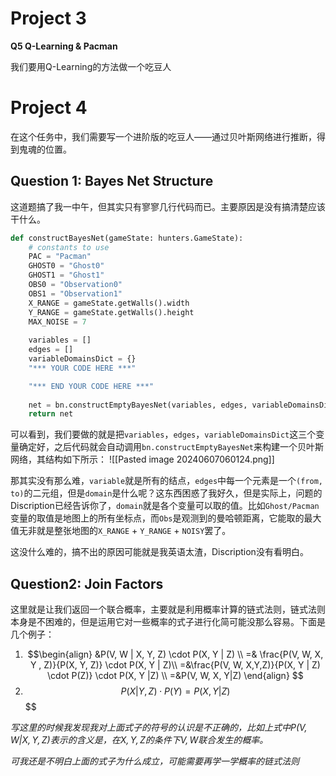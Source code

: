 # Project 3

**Q5 Q-Learning & Pacman**

我们要用Q-Learning的方法做一个吃豆人

# Project 4

在这个任务中，我们需要写一个进阶版的吃豆人——通过贝叶斯网络进行推断，得到鬼魂的位置。

## Question 1: Bayes Net Structure

这道题搞了我一中午，但其实只有寥寥几行代码而已。主要原因是没有搞清楚应该干什么。

```python
def constructBayesNet(gameState: hunters.GameState):
    # constants to use
    PAC = "Pacman"
    GHOST0 = "Ghost0"
    GHOST1 = "Ghost1"
    OBS0 = "Observation0"
    OBS1 = "Observation1"
    X_RANGE = gameState.getWalls().width
    Y_RANGE = gameState.getWalls().height
    MAX_NOISE = 7
    
    variables = []
    edges = []
    variableDomainsDict = {}
    "*** YOUR CODE HERE ***"

    "*** END YOUR CODE HERE ***"
    
    net = bn.constructEmptyBayesNet(variables, edges, variableDomainsDict)
    return net
```

可以看到，我们要做的就是把`variables`，`edges`，`variableDomainsDict`这三个变量确定好，之后代码就会自动调用`bn.constructEmptyBayesNet`来构建一个贝叶斯网络，其结构如下所示：
![[Pasted image 20240607060124.png]]

那其实没有那么难，`variable`就是所有的结点，`edges`中每一个元素是一个`(from, to)`的二元组，但是`domain`是什么呢？这东西困惑了我好久，但是实际上，问题的Discription已经告诉你了，`domain`就是各个变量可以取的值。比如`Ghost/Pacman`变量的取值是地图上的所有坐标点，而`Obs`是观测到的曼哈顿距离，它能取的最大值无非就是整张地图的`X_RANGE` + `Y_RANGE` + `NOISY`罢了。

这没什么难的，搞不出的原因可能就是我英语太渣，Discription没有看明白。

## Question2: Join Factors

这里就是让我们返回一个联合概率，主要就是利用概率计算的链式法则，链式法则本身是不困难的，但是运用它对一些概率的式子进行化简可能没那么容易。下面是几个例子：
1. $$\begin{align}
&P(V, W | X, Y, Z) \cdot P(X, Y | Z) \\
=& \frac{P(V, W, X, Y , Z)}{P(X, Y, Z)} \cdot P(X, Y | Z)\\
=&\frac{P(V, W, X,Y,Z)}{P(X, Y | Z) \cdot P(Z)} \cdot P(X, Y |Z) \\
=&P(V, W, X, Y|Z)
\end{align}
$$
2. $$P(X | Y, Z) \cdot P(Y) = P(X,Y|Z)$$
$$

*写这里的时候我发现我对上面式子的符号的认识是不正确的，比如上式中$P(V, W | X, Y, Z)$表示的含义是，在$X, Y, Z$的条件下$V, W$联合发生的概率。*

*可我还是不明白上面的式子为什么成立，可能需要再学一学概率的链式法则*







